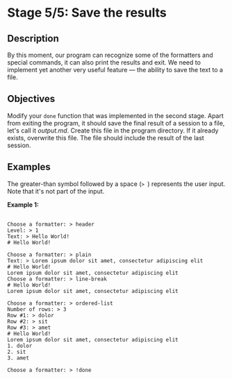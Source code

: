 <h1>Stage 5/5: Save the results</h1>

<h2>Description</h2>

<p>By this moment, our program can recognize some of the formatters and special commands, it can also print the results and exit. We need to implement yet another very useful feature — the ability to save the text to a file.</p>

<h2>Objectives</h2>

<p>Modify your <code class="java">done</code> function that was implemented in the second stage. Apart from exiting the program, it should save the final result of a session to a file, let's call it <em>output.md</em>. Create this file in the program directory. If it already exists, overwrite this file. The file should include the result of the last session.</p>

<h2>Examples</h2>

<p>The greater-than symbol followed by a space (<code class="java">&gt; </code>) represents the user input. Note that it's not part of the input.</p>

<p><strong>Example 1:</strong></p>

<pre>	<code class="language-no-highlight">
Choose a formatter: &gt; header
Level: &gt; 1
Text: &gt; Hello World!
# Hello World!

Choose a formatter: &gt; plain
Text: &gt; Lorem ipsum dolor sit amet, consectetur adipiscing elit
# Hello World!
Lorem ipsum dolor sit amet, consectetur adipiscing elit
Choose a formatter: &gt; line-break
# Hello World!
Lorem ipsum dolor sit amet, consectetur adipiscing elit

Choose a formatter: &gt; ordered-list
Number of rows: &gt; 3
Row #1: &gt; dolor
Row #2: &gt; sit
Row #3: &gt; amet
# Hello World!
Lorem ipsum dolor sit amet, consectetur adipiscing elit
1. dolor
2. sit
3. amet

Choose a formatter: &gt; !done</code>
</pre>
